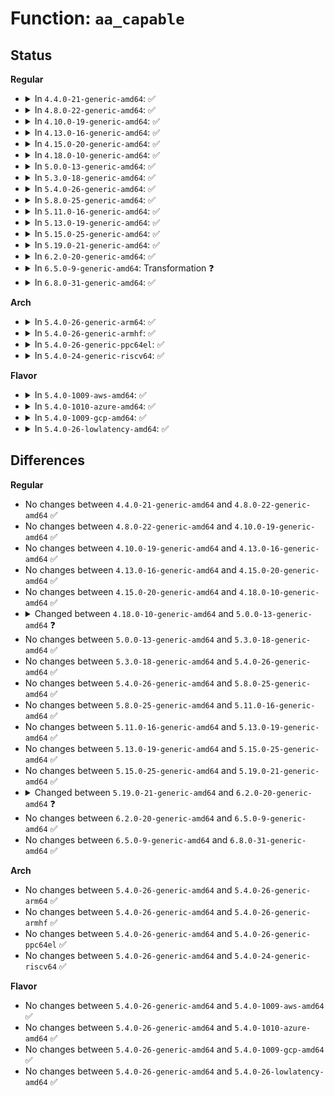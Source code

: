 # Function: <code>aa_capable</code>

## Status
<b>Regular</b>
<ul>
<li>
<details>
<summary>In <code>4.4.0-21-generic-amd64</code>: ✅</summary>

```c
int aa_capable(struct aa_label * label, int cap, int audit)
```

```json
{
  "name": "aa_capable",
  "collision_type": "Unique Global",
  "inline_type": "No",
  "funcs": [
    {
      "addr": 18446744071582477776,
      "name": "aa_capable",
      "external": true,
      "loc": "security/apparmor/capability.c:148",
      "file": "security/apparmor/capability.c",
      "inline": "seen, unknown",
      "caller_inline": [],
      "caller_func": [
        "security/apparmor/ipc.c:aa_may_ptrace",
        "security/apparmor/lsm.c:apparmor_capable",
        "security/apparmor/lsm.c:apparmor_capable",
        "security/apparmor/resource.c:aa_task_setrlimit"
      ]
    }
  ],
  "symbols": [
    {
      "addr": 18446744071582477776,
      "name": "aa_capable",
      "section": ".text",
      "bind": "STB_GLOBAL",
      "size": 930
    }
  ]
}
```
</details>
</li>
<li>
<details>
<summary>In <code>4.8.0-22-generic-amd64</code>: ✅</summary>

```c
int aa_capable(struct aa_label * label, int cap, int audit)
```

```json
{
  "name": "aa_capable",
  "collision_type": "Unique Global",
  "inline_type": "No",
  "funcs": [
    {
      "addr": 18446744071582709824,
      "name": "aa_capable",
      "external": true,
      "loc": "security/apparmor/capability.c:148",
      "file": "security/apparmor/capability.c",
      "inline": "seen, unknown",
      "caller_inline": [],
      "caller_func": [
        "security/apparmor/ipc.c:aa_may_ptrace",
        "security/apparmor/lsm.c:apparmor_capable",
        "security/apparmor/lsm.c:apparmor_capable",
        "security/apparmor/resource.c:aa_task_setrlimit"
      ]
    }
  ],
  "symbols": [
    {
      "addr": 18446744071582709824,
      "name": "aa_capable",
      "section": ".text",
      "bind": "STB_GLOBAL",
      "size": 1070
    }
  ]
}
```
</details>
</li>
<li>
<details>
<summary>In <code>4.10.0-19-generic-amd64</code>: ✅</summary>

```c
int aa_capable(struct aa_label * label, int cap, int audit)
```

```json
{
  "name": "aa_capable",
  "collision_type": "Unique Global",
  "inline_type": "No",
  "funcs": [
    {
      "addr": 18446744071582804416,
      "name": "aa_capable",
      "external": true,
      "loc": "security/apparmor/capability.c:148",
      "file": "security/apparmor/capability.c",
      "inline": "seen, unknown",
      "caller_inline": [],
      "caller_func": [
        "security/apparmor/ipc.c:aa_may_ptrace",
        "security/apparmor/lsm.c:apparmor_capable",
        "security/apparmor/lsm.c:apparmor_capable",
        "security/apparmor/resource.c:aa_task_setrlimit"
      ]
    }
  ],
  "symbols": [
    {
      "addr": 18446744071582804416,
      "name": "aa_capable",
      "section": ".text",
      "bind": "STB_GLOBAL",
      "size": 1070
    }
  ]
}
```
</details>
</li>
<li>
<details>
<summary>In <code>4.13.0-16-generic-amd64</code>: ✅</summary>

```c
int aa_capable(struct aa_label * label, int cap, int audit)
```

```json
{
  "name": "aa_capable",
  "collision_type": "Unique Global",
  "inline_type": "No",
  "funcs": [
    {
      "addr": 18446744071582894144,
      "name": "aa_capable",
      "external": true,
      "loc": "security/apparmor/capability.c:151",
      "file": "security/apparmor/capability.c",
      "inline": "seen, unknown",
      "caller_inline": [],
      "caller_func": [
        "security/apparmor/ipc.c:aa_may_ptrace",
        "security/apparmor/lsm.c:apparmor_capable",
        "security/apparmor/lsm.c:apparmor_capable",
        "security/apparmor/resource.c:aa_task_setrlimit"
      ]
    }
  ],
  "symbols": [
    {
      "addr": 18446744071582894144,
      "name": "aa_capable",
      "section": ".text",
      "bind": "STB_GLOBAL",
      "size": 806
    }
  ]
}
```
</details>
</li>
<li>
<details>
<summary>In <code>4.15.0-20-generic-amd64</code>: ✅</summary>

```c
int aa_capable(struct aa_label * label, int cap, int audit)
```

```json
{
  "name": "aa_capable",
  "collision_type": "Unique Global",
  "inline_type": "No",
  "funcs": [
    {
      "addr": 18446744071583052464,
      "name": "aa_capable",
      "external": true,
      "loc": "security/apparmor/capability.c:151",
      "file": "security/apparmor/capability.c",
      "inline": "seen, unknown",
      "caller_inline": [],
      "caller_func": [
        "security/apparmor/ipc.c:aa_may_ptrace",
        "security/apparmor/lsm.c:apparmor_capable",
        "security/apparmor/lsm.c:apparmor_capable",
        "security/apparmor/resource.c:aa_task_setrlimit"
      ]
    }
  ],
  "symbols": [
    {
      "addr": 18446744071583052464,
      "name": "aa_capable",
      "section": ".text",
      "bind": "STB_GLOBAL",
      "size": 811
    }
  ]
}
```
</details>
</li>
<li>
<details>
<summary>In <code>4.18.0-10-generic-amd64</code>: ✅</summary>

```c
int aa_capable(struct aa_label * label, int cap, int audit)
```

```json
{
  "name": "aa_capable",
  "collision_type": "Unique Global",
  "inline_type": "No",
  "funcs": [
    {
      "addr": 18446744071583253536,
      "name": "aa_capable",
      "external": true,
      "loc": "security/apparmor/capability.c:151",
      "file": "security/apparmor/capability.c",
      "inline": "seen, unknown",
      "caller_inline": [],
      "caller_func": [
        "security/apparmor/ipc.c:aa_may_ptrace",
        "security/apparmor/lsm.c:apparmor_capable",
        "security/apparmor/lsm.c:apparmor_capable",
        "security/apparmor/resource.c:aa_task_setrlimit"
      ]
    }
  ],
  "symbols": [
    {
      "addr": 18446744071583253536,
      "name": "aa_capable",
      "section": ".text",
      "bind": "STB_GLOBAL",
      "size": 839
    }
  ]
}
```
</details>
</li>
<li>
<details>
<summary>In <code>5.0.0-13-generic-amd64</code>: ✅</summary>

```c
int aa_capable(struct aa_label * label, int cap, unsigned int opts)
```

```json
{
  "name": "aa_capable",
  "collision_type": "Unique Global",
  "inline_type": "No",
  "funcs": [
    {
      "addr": 18446744071583371120,
      "name": "aa_capable",
      "external": true,
      "loc": "security/apparmor/capability.c:151",
      "file": "security/apparmor/capability.c",
      "inline": "seen, unknown",
      "caller_inline": [],
      "caller_func": [
        "security/apparmor/ipc.c:aa_may_ptrace",
        "security/apparmor/lsm.c:apparmor_capable",
        "security/apparmor/lsm.c:apparmor_capable",
        "security/apparmor/resource.c:aa_task_setrlimit"
      ]
    }
  ],
  "symbols": [
    {
      "addr": 18446744071583371120,
      "name": "aa_capable",
      "section": ".text",
      "bind": "STB_GLOBAL",
      "size": 843
    }
  ]
}
```
</details>
</li>
<li>
<details>
<summary>In <code>5.3.0-18-generic-amd64</code>: ✅</summary>

```c
int aa_capable(struct aa_label * label, int cap, unsigned int opts)
```

```json
{
  "name": "aa_capable",
  "collision_type": "Unique Global",
  "inline_type": "No",
  "funcs": [
    {
      "addr": 18446744071583558192,
      "name": "aa_capable",
      "external": true,
      "loc": "security/apparmor/capability.c:147",
      "file": "security/apparmor/capability.c",
      "inline": "seen, unknown",
      "caller_inline": [],
      "caller_func": [
        "security/apparmor/ipc.c:aa_may_ptrace",
        "security/apparmor/lsm.c:apparmor_capable",
        "security/apparmor/lsm.c:apparmor_capable",
        "security/apparmor/resource.c:aa_task_setrlimit"
      ]
    }
  ],
  "symbols": [
    {
      "addr": 18446744071583558192,
      "name": "aa_capable",
      "section": ".text",
      "bind": "STB_GLOBAL",
      "size": 829
    }
  ]
}
```
</details>
</li>
<li>
<details>
<summary>In <code>5.4.0-26-generic-amd64</code>: ✅</summary>

```c
int aa_capable(struct aa_label * label, int cap, unsigned int opts)
```

```json
{
  "name": "aa_capable",
  "collision_type": "Unique Global",
  "inline_type": "No",
  "funcs": [
    {
      "addr": 18446744071583663920,
      "name": "aa_capable",
      "external": true,
      "loc": "security/apparmor/capability.c:147",
      "file": "security/apparmor/capability.c",
      "inline": "seen, unknown",
      "caller_inline": [],
      "caller_func": [
        "security/apparmor/ipc.c:aa_may_ptrace",
        "security/apparmor/lsm.c:apparmor_capable",
        "security/apparmor/lsm.c:apparmor_capable",
        "security/apparmor/resource.c:aa_task_setrlimit"
      ]
    }
  ],
  "symbols": [
    {
      "addr": 18446744071583663920,
      "name": "aa_capable",
      "section": ".text",
      "bind": "STB_GLOBAL",
      "size": 829
    }
  ]
}
```
</details>
</li>
<li>
<details>
<summary>In <code>5.8.0-25-generic-amd64</code>: ✅</summary>

```c
int aa_capable(struct aa_label * label, int cap, unsigned int opts)
```

```json
{
  "name": "aa_capable",
  "collision_type": "Unique Global",
  "inline_type": "No",
  "funcs": [
    {
      "addr": 18446744071584025824,
      "name": "aa_capable",
      "external": true,
      "loc": "security/apparmor/capability.c:147",
      "file": "security/apparmor/capability.c",
      "inline": "seen, unknown",
      "caller_inline": [],
      "caller_func": [
        "security/apparmor/ipc.c:aa_may_ptrace",
        "security/apparmor/lsm.c:apparmor_capable",
        "security/apparmor/lsm.c:apparmor_capable",
        "security/apparmor/resource.c:aa_task_setrlimit"
      ]
    }
  ],
  "symbols": [
    {
      "addr": 18446744071584025824,
      "name": "aa_capable",
      "section": ".text",
      "bind": "STB_GLOBAL",
      "size": 398
    }
  ]
}
```
</details>
</li>
<li>
<details>
<summary>In <code>5.11.0-16-generic-amd64</code>: ✅</summary>

```c
int aa_capable(struct aa_label * label, int cap, unsigned int opts)
```

```json
{
  "name": "aa_capable",
  "collision_type": "Unique Global",
  "inline_type": "No",
  "funcs": [
    {
      "addr": 18446744071584145248,
      "name": "aa_capable",
      "external": true,
      "loc": "security/apparmor/capability.c:147",
      "file": "security/apparmor/capability.c",
      "inline": "seen, unknown",
      "caller_inline": [],
      "caller_func": [
        "security/apparmor/ipc.c:aa_may_ptrace",
        "security/apparmor/lsm.c:apparmor_capable",
        "security/apparmor/lsm.c:apparmor_capable",
        "security/apparmor/resource.c:aa_task_setrlimit"
      ]
    }
  ],
  "symbols": [
    {
      "addr": 18446744071584145248,
      "name": "aa_capable",
      "section": ".text",
      "bind": "STB_GLOBAL",
      "size": 398
    }
  ]
}
```
</details>
</li>
<li>
<details>
<summary>In <code>5.13.0-19-generic-amd64</code>: ✅</summary>

```c
int aa_capable(struct aa_label * label, int cap, unsigned int opts)
```

```json
{
  "name": "aa_capable",
  "collision_type": "Unique Global",
  "inline_type": "No",
  "funcs": [
    {
      "addr": 18446744071584172416,
      "name": "aa_capable",
      "external": true,
      "loc": "security/apparmor/capability.c:147",
      "file": "security/apparmor/capability.c",
      "inline": "seen, unknown",
      "caller_inline": [],
      "caller_func": [
        "security/apparmor/ipc.c:aa_may_ptrace",
        "security/apparmor/lsm.c:apparmor_capable",
        "security/apparmor/lsm.c:apparmor_capable",
        "security/apparmor/resource.c:aa_task_setrlimit"
      ]
    }
  ],
  "symbols": [
    {
      "addr": 18446744071584172416,
      "name": "aa_capable",
      "section": ".text",
      "bind": "STB_GLOBAL",
      "size": 395
    }
  ]
}
```
</details>
</li>
<li>
<details>
<summary>In <code>5.15.0-25-generic-amd64</code>: ✅</summary>

```c
int aa_capable(struct aa_label * label, int cap, unsigned int opts)
```

```json
{
  "name": "aa_capable",
  "collision_type": "Unique Global",
  "inline_type": "No",
  "funcs": [
    {
      "addr": 18446744071584557232,
      "name": "aa_capable",
      "external": true,
      "loc": "security/apparmor/capability.c:147",
      "file": "security/apparmor/capability.c",
      "inline": "seen, unknown",
      "caller_inline": [],
      "caller_func": [
        "security/apparmor/ipc.c:aa_may_ptrace",
        "security/apparmor/lsm.c:apparmor_capable",
        "security/apparmor/lsm.c:apparmor_capable",
        "security/apparmor/resource.c:aa_task_setrlimit"
      ]
    }
  ],
  "symbols": [
    {
      "addr": 18446744071584557232,
      "name": "aa_capable",
      "section": ".text",
      "bind": "STB_GLOBAL",
      "size": 519
    }
  ]
}
```
</details>
</li>
<li>
<details>
<summary>In <code>5.19.0-21-generic-amd64</code>: ✅</summary>

```c
int aa_capable(struct aa_label * label, int cap, unsigned int opts)
```

```json
{
  "name": "aa_capable",
  "collision_type": "Unique Global",
  "inline_type": "No",
  "funcs": [
    {
      "addr": 18446744071585200352,
      "name": "aa_capable",
      "external": true,
      "loc": "security/apparmor/capability.c:151",
      "file": "security/apparmor/capability.c",
      "inline": "seen, unknown",
      "caller_inline": [],
      "caller_func": [
        "security/apparmor/task.c:aa_may_ptrace",
        "security/apparmor/policy.c:aa_policy_admin_capable",
        "security/apparmor/lsm.c:apparmor_capable",
        "security/apparmor/lsm.c:apparmor_capable",
        "security/apparmor/resource.c:aa_task_setrlimit"
      ]
    }
  ],
  "symbols": [
    {
      "addr": 18446744071585200352,
      "name": "aa_capable",
      "section": ".text",
      "bind": "STB_GLOBAL",
      "size": 553
    }
  ]
}
```
</details>
</li>
<li>
<details>
<summary>In <code>6.2.0-20-generic-amd64</code>: ✅</summary>

```c
int aa_capable(const struct cred * subj_cred, struct aa_label * label, int cap, unsigned int opts)
```

```json
{
  "name": "aa_capable",
  "collision_type": "Unique Global",
  "inline_type": "No",
  "funcs": [
    {
      "addr": 18446744071585932032,
      "name": "aa_capable",
      "external": true,
      "loc": "security/apparmor/capability.c:152",
      "file": "security/apparmor/capability.c",
      "inline": "seen, unknown",
      "caller_inline": [],
      "caller_func": [
        "security/apparmor/task.c:aa_may_ptrace",
        "security/apparmor/policy.c:aa_policy_admin_capable",
        "security/apparmor/lsm.c:apparmor_capable",
        "security/apparmor/lsm.c:apparmor_capable",
        "security/apparmor/resource.c:aa_task_setrlimit"
      ]
    }
  ],
  "symbols": [
    {
      "addr": 18446744071585932032,
      "name": "aa_capable",
      "section": ".text",
      "bind": "STB_GLOBAL",
      "size": 523
    }
  ]
}
```
</details>
</li>
<li>
<details>
<summary>In <code>6.5.0-9-generic-amd64</code>: Transformation ❓</summary>

```c
int aa_capable(const struct cred * subj_cred, struct aa_label * label, int cap, unsigned int opts)
```

```json
{
  "name": "aa_capable",
  "collision_type": "Unique Global",
  "inline_type": "No",
  "funcs": [
    {
      "addr": 0,
      "name": "aa_capable",
      "external": true,
      "loc": "security/apparmor/capability.c:152",
      "file": "security/apparmor/capability.c",
      "inline": "seen, unknown",
      "caller_inline": [],
      "caller_func": [
        "security/apparmor/task.c:aa_may_ptrace",
        "security/apparmor/policy.c:aa_policy_admin_capable",
        "security/apparmor/lsm.c:apparmor_capable",
        "security/apparmor/lsm.c:apparmor_capable",
        "security/apparmor/resource.c:aa_task_setrlimit"
      ]
    }
  ],
  "symbols": [
    {
      "addr": 18446744071596623603,
      "name": "aa_capable.cold",
      "section": ".text",
      "bind": "STB_LOCAL",
      "size": 39
    },
    {
      "addr": 18446744071586164544,
      "name": "aa_capable",
      "section": ".text",
      "bind": "STB_GLOBAL",
      "size": 371
    }
  ]
}
```
</details>
</li>
<li>
<details>
<summary>In <code>6.8.0-31-generic-amd64</code>: ✅</summary>

```c
int aa_capable(const struct cred * subj_cred, struct aa_label * label, int cap, unsigned int opts)
```

```json
{
  "name": "aa_capable",
  "collision_type": "Unique Global",
  "inline_type": "No",
  "funcs": [
    {
      "addr": 18446744071586413984,
      "name": "aa_capable",
      "external": true,
      "loc": "security/apparmor/capability.c:176",
      "file": "security/apparmor/capability.c",
      "inline": "seen, unknown",
      "caller_inline": [],
      "caller_func": [
        "security/apparmor/task.c:aa_may_ptrace",
        "security/apparmor/policy.c:aa_policy_admin_capable",
        "security/apparmor/lsm.c:apparmor_capable",
        "security/apparmor/lsm.c:apparmor_capable",
        "security/apparmor/resource.c:aa_task_setrlimit"
      ]
    }
  ],
  "symbols": [
    {
      "addr": 18446744071586413984,
      "name": "aa_capable",
      "section": ".text",
      "bind": "STB_GLOBAL",
      "size": 252
    }
  ]
}
```
</details>
</li>
</ul>
<b>Arch</b>
<ul>
<li>
<details>
<summary>In <code>5.4.0-26-generic-arm64</code>: ✅</summary>

```c
int aa_capable(struct aa_label * label, int cap, unsigned int opts)
```

```json
{
  "name": "aa_capable",
  "collision_type": "Unique Global",
  "inline_type": "No",
  "funcs": [
    {
      "addr": 18446603336495457088,
      "name": "aa_capable",
      "external": true,
      "loc": "security/apparmor/capability.c:147",
      "file": "security/apparmor/capability.c",
      "inline": "seen, unknown",
      "caller_inline": [],
      "caller_func": [
        "security/apparmor/ipc.c:aa_may_ptrace",
        "security/apparmor/lsm.c:apparmor_capable",
        "security/apparmor/lsm.c:apparmor_capable",
        "security/apparmor/resource.c:aa_task_setrlimit"
      ]
    }
  ],
  "symbols": [
    {
      "addr": 18446603336495457088,
      "name": "aa_capable",
      "section": ".text",
      "bind": "STB_GLOBAL",
      "size": 852
    }
  ]
}
```
</details>
</li>
<li>
<details>
<summary>In <code>5.4.0-26-generic-armhf</code>: ✅</summary>

```c
int aa_capable(struct aa_label * label, int cap, unsigned int opts)
```

```json
{
  "name": "aa_capable",
  "collision_type": "Unique Global",
  "inline_type": "No",
  "funcs": [
    {
      "addr": 3228823988,
      "name": "aa_capable",
      "external": true,
      "loc": "security/apparmor/capability.c:147",
      "file": "security/apparmor/capability.c",
      "inline": "seen, unknown",
      "caller_inline": [],
      "caller_func": [
        "security/apparmor/ipc.c:aa_may_ptrace",
        "security/apparmor/lsm.c:apparmor_capable",
        "security/apparmor/lsm.c:apparmor_capable",
        "security/apparmor/resource.c:aa_task_setrlimit"
      ]
    }
  ],
  "symbols": [
    {
      "addr": 3228823988,
      "name": "aa_capable",
      "section": ".text",
      "bind": "STB_GLOBAL",
      "size": 856
    }
  ]
}
```
</details>
</li>
<li>
<details>
<summary>In <code>5.4.0-26-generic-ppc64el</code>: ✅</summary>

```c
int aa_capable(struct aa_label * label, int cap, unsigned int opts)
```

```json
{
  "name": "aa_capable",
  "collision_type": "Unique Global",
  "inline_type": "No",
  "funcs": [
    {
      "addr": 13835058055289507408,
      "name": "aa_capable",
      "external": true,
      "loc": "security/apparmor/capability.c:147",
      "file": "security/apparmor/capability.c",
      "inline": "seen, unknown",
      "caller_inline": [],
      "caller_func": [
        "security/apparmor/ipc.c:aa_may_ptrace",
        "security/apparmor/lsm.c:apparmor_capable",
        "security/apparmor/lsm.c:apparmor_capable",
        "security/apparmor/resource.c:aa_task_setrlimit"
      ]
    }
  ],
  "symbols": [
    {
      "addr": 13835058055289507408,
      "name": "aa_capable",
      "section": ".text",
      "bind": "STB_GLOBAL",
      "size": 1160
    }
  ]
}
```
</details>
</li>
<li>
<details>
<summary>In <code>5.4.0-24-generic-riscv64</code>: ✅</summary>

```c
int aa_capable(struct aa_label * label, int cap, unsigned int opts)
```

```json
{
  "name": "aa_capable",
  "collision_type": "Unique Global",
  "inline_type": "No",
  "funcs": [
    {
      "addr": 18446743936274645854,
      "name": "aa_capable",
      "external": true,
      "loc": "security/apparmor/capability.c:147",
      "file": "security/apparmor/capability.c",
      "inline": "seen, unknown",
      "caller_inline": [],
      "caller_func": [
        "security/apparmor/ipc.c:aa_may_ptrace",
        "security/apparmor/lsm.c:apparmor_capable",
        "security/apparmor/lsm.c:apparmor_capable",
        "security/apparmor/resource.c:aa_task_setrlimit"
      ]
    }
  ],
  "symbols": [
    {
      "addr": 18446743936274645854,
      "name": "aa_capable",
      "section": ".text",
      "bind": "STB_GLOBAL",
      "size": 646
    }
  ]
}
```
</details>
</li>
</ul>
<b>Flavor</b>
<ul>
<li>
<details>
<summary>In <code>5.4.0-1009-aws-amd64</code>: ✅</summary>

```c
int aa_capable(struct aa_label * label, int cap, unsigned int opts)
```

```json
{
  "name": "aa_capable",
  "collision_type": "Unique Global",
  "inline_type": "No",
  "funcs": [
    {
      "addr": 18446744071583632656,
      "name": "aa_capable",
      "external": true,
      "loc": "security/apparmor/capability.c:147",
      "file": "security/apparmor/capability.c",
      "inline": "seen, unknown",
      "caller_inline": [],
      "caller_func": [
        "security/apparmor/ipc.c:aa_may_ptrace",
        "security/apparmor/lsm.c:apparmor_capable",
        "security/apparmor/lsm.c:apparmor_capable",
        "security/apparmor/resource.c:aa_task_setrlimit"
      ]
    }
  ],
  "symbols": [
    {
      "addr": 18446744071583632656,
      "name": "aa_capable",
      "section": ".text",
      "bind": "STB_GLOBAL",
      "size": 829
    }
  ]
}
```
</details>
</li>
<li>
<details>
<summary>In <code>5.4.0-1010-azure-amd64</code>: ✅</summary>

```c
int aa_capable(struct aa_label * label, int cap, unsigned int opts)
```

```json
{
  "name": "aa_capable",
  "collision_type": "Unique Global",
  "inline_type": "No",
  "funcs": [
    {
      "addr": 18446744071583569712,
      "name": "aa_capable",
      "external": true,
      "loc": "security/apparmor/capability.c:147",
      "file": "security/apparmor/capability.c",
      "inline": "seen, unknown",
      "caller_inline": [],
      "caller_func": [
        "security/apparmor/ipc.c:aa_may_ptrace",
        "security/apparmor/lsm.c:apparmor_capable",
        "security/apparmor/lsm.c:apparmor_capable",
        "security/apparmor/resource.c:aa_task_setrlimit"
      ]
    }
  ],
  "symbols": [
    {
      "addr": 18446744071583569712,
      "name": "aa_capable",
      "section": ".text",
      "bind": "STB_GLOBAL",
      "size": 829
    }
  ]
}
```
</details>
</li>
<li>
<details>
<summary>In <code>5.4.0-1009-gcp-amd64</code>: ✅</summary>

```c
int aa_capable(struct aa_label * label, int cap, unsigned int opts)
```

```json
{
  "name": "aa_capable",
  "collision_type": "Unique Global",
  "inline_type": "No",
  "funcs": [
    {
      "addr": 18446744071583616432,
      "name": "aa_capable",
      "external": true,
      "loc": "security/apparmor/capability.c:147",
      "file": "security/apparmor/capability.c",
      "inline": "seen, unknown",
      "caller_inline": [],
      "caller_func": [
        "security/apparmor/ipc.c:aa_may_ptrace",
        "security/apparmor/lsm.c:apparmor_capable",
        "security/apparmor/lsm.c:apparmor_capable",
        "security/apparmor/resource.c:aa_task_setrlimit"
      ]
    }
  ],
  "symbols": [
    {
      "addr": 18446744071583616432,
      "name": "aa_capable",
      "section": ".text",
      "bind": "STB_GLOBAL",
      "size": 829
    }
  ]
}
```
</details>
</li>
<li>
<details>
<summary>In <code>5.4.0-26-lowlatency-amd64</code>: ✅</summary>

```c
int aa_capable(struct aa_label * label, int cap, unsigned int opts)
```

```json
{
  "name": "aa_capable",
  "collision_type": "Unique Global",
  "inline_type": "No",
  "funcs": [
    {
      "addr": 18446744071583714288,
      "name": "aa_capable",
      "external": true,
      "loc": "security/apparmor/capability.c:147",
      "file": "security/apparmor/capability.c",
      "inline": "seen, unknown",
      "caller_inline": [],
      "caller_func": [
        "security/apparmor/ipc.c:aa_may_ptrace",
        "security/apparmor/lsm.c:apparmor_capable",
        "security/apparmor/lsm.c:apparmor_capable",
        "security/apparmor/resource.c:aa_task_setrlimit"
      ]
    }
  ],
  "symbols": [
    {
      "addr": 18446744071583714288,
      "name": "aa_capable",
      "section": ".text",
      "bind": "STB_GLOBAL",
      "size": 879
    }
  ]
}
```
</details>
</li>
</ul>

## Differences
<b>Regular</b>
<ul>
<li>
No changes between <code>4.4.0-21-generic-amd64</code> and <code>4.8.0-22-generic-amd64</code> ✅
</li>
<li>
No changes between <code>4.8.0-22-generic-amd64</code> and <code>4.10.0-19-generic-amd64</code> ✅
</li>
<li>
No changes between <code>4.10.0-19-generic-amd64</code> and <code>4.13.0-16-generic-amd64</code> ✅
</li>
<li>
No changes between <code>4.13.0-16-generic-amd64</code> and <code>4.15.0-20-generic-amd64</code> ✅
</li>
<li>
No changes between <code>4.15.0-20-generic-amd64</code> and <code>4.18.0-10-generic-amd64</code> ✅
</li>
<li>
<details>
<summary>Changed between <code>4.18.0-10-generic-amd64</code> and <code>5.0.0-13-generic-amd64</code> ❓</summary>
<ul>
<li>
<b>Param added. </b>
<code>unsigned int opts</code>
</li>
<li>
<b>Param removed. </b>
<code>int audit</code>
</li>
</ul>
</details>
</li>
<li>
No changes between <code>5.0.0-13-generic-amd64</code> and <code>5.3.0-18-generic-amd64</code> ✅
</li>
<li>
No changes between <code>5.3.0-18-generic-amd64</code> and <code>5.4.0-26-generic-amd64</code> ✅
</li>
<li>
No changes between <code>5.4.0-26-generic-amd64</code> and <code>5.8.0-25-generic-amd64</code> ✅
</li>
<li>
No changes between <code>5.8.0-25-generic-amd64</code> and <code>5.11.0-16-generic-amd64</code> ✅
</li>
<li>
No changes between <code>5.11.0-16-generic-amd64</code> and <code>5.13.0-19-generic-amd64</code> ✅
</li>
<li>
No changes between <code>5.13.0-19-generic-amd64</code> and <code>5.15.0-25-generic-amd64</code> ✅
</li>
<li>
No changes between <code>5.15.0-25-generic-amd64</code> and <code>5.19.0-21-generic-amd64</code> ✅
</li>
<li>
<details>
<summary>Changed between <code>5.19.0-21-generic-amd64</code> and <code>6.2.0-20-generic-amd64</code> ❓</summary>
<ul>
<li>
<b>Param added. </b>
<code>const struct cred * subj_cred</code>
</li>
<li>
<b>Param reordered. </b>
<code>label, cap, opts</code> ➡️ <code>subj_cred, label, cap, opts</code>
</li>
</ul>
</details>
</li>
<li>
No changes between <code>6.2.0-20-generic-amd64</code> and <code>6.5.0-9-generic-amd64</code> ✅
</li>
<li>
No changes between <code>6.5.0-9-generic-amd64</code> and <code>6.8.0-31-generic-amd64</code> ✅
</li>
</ul>
<b>Arch</b>
<ul>
<li>
No changes between <code>5.4.0-26-generic-amd64</code> and <code>5.4.0-26-generic-arm64</code> ✅
</li>
<li>
No changes between <code>5.4.0-26-generic-amd64</code> and <code>5.4.0-26-generic-armhf</code> ✅
</li>
<li>
No changes between <code>5.4.0-26-generic-amd64</code> and <code>5.4.0-26-generic-ppc64el</code> ✅
</li>
<li>
No changes between <code>5.4.0-26-generic-amd64</code> and <code>5.4.0-24-generic-riscv64</code> ✅
</li>
</ul>
<b>Flavor</b>
<ul>
<li>
No changes between <code>5.4.0-26-generic-amd64</code> and <code>5.4.0-1009-aws-amd64</code> ✅
</li>
<li>
No changes between <code>5.4.0-26-generic-amd64</code> and <code>5.4.0-1010-azure-amd64</code> ✅
</li>
<li>
No changes between <code>5.4.0-26-generic-amd64</code> and <code>5.4.0-1009-gcp-amd64</code> ✅
</li>
<li>
No changes between <code>5.4.0-26-generic-amd64</code> and <code>5.4.0-26-lowlatency-amd64</code> ✅
</li>
</ul>
